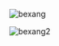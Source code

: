![bexang](https://github.com/VanHoang110802/Competitive_Programming/assets/108053955/ac0432e5-fdeb-48f6-b264-b6b50aa8eff3)

![bexang2](https://github.com/VanHoang110802/Competitive_Programming/assets/108053955/22d5959f-f04b-4190-9df2-5704206e0cf5)
